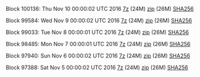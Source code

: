 Block 100136: Thu Nov 10 00:00:02 UTC 2016 [7z](https://transfer.sh/xEZWj/bootstrap.dat.20161110.7z) (24M) [zip](https://transfer.sh/eHAV6/bootstrap.dat.20161110.zip) (26M) [SHA256](https://transfer.sh/HF1gn/sha256.txt)

Block 99584: Wed Nov  9 00:00:02 UTC 2016 [7z](https://transfer.sh/2b8Rx/bootstrap.dat.20161109.7z) (24M) [zip](https://transfer.sh/VifaX/bootstrap.dat.20161109.zip) (26M) [SHA256](https://transfer.sh/16awCr/sha256.txt)

Block 99033: Tue Nov  8 00:00:01 UTC 2016 [7z](https://transfer.sh/sUrP0/bootstrap.dat.20161108.7z) (24M) [zip](https://transfer.sh/13qbX/bootstrap.dat.20161108.zip) (26M) [SHA256](https://transfer.sh/WCXfG/sha256.txt)

Block 98485: Mon Nov  7 00:00:01 UTC 2016 [7z](https://transfer.sh/7R1Jq/bootstrap.dat.20161107.7z) (24M) [zip](https://transfer.sh/VE9oR/bootstrap.dat.20161107.zip) (26M) [SHA256](https://transfer.sh/k4ghm/sha256.txt)

Block 97940: Sun Nov  6 00:00:02 UTC 2016 [7z](https://transfer.sh/qbkR9/bootstrap.dat.20161106.7z) (24M) [zip](https://transfer.sh/ZVV3q/bootstrap.dat.20161106.zip) (26M) [SHA256](https://transfer.sh/gAIlq/sha256.txt)

Block 97388: Sat Nov  5 00:00:02 UTC 2016 [7z](https://transfer.sh/J3zQV/bootstrap.dat.20161105.7z) (24M) [zip](https://transfer.sh/JjlDg/bootstrap.dat.20161105.zip) (26M) [SHA256](https://transfer.sh/Xu5Ug/sha256.txt)
